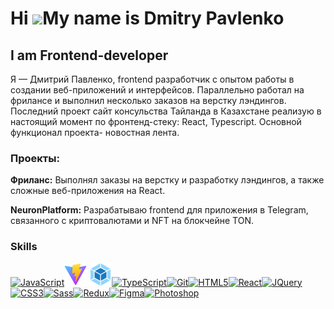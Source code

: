Hi ![](https://user-images.githubusercontent.com/18350557/176309783-0785949b-9127-417c-8b55-ab5a4333674e.gif)My name is Dmitry Pavlenko
=======================================================================================================================================

I am Frontend-developer
-----------------------

Я — Дмитрий Павленко, frontend разработчик с опытом работы в создании веб-приложений и интерфейсов. Параллельно работал на фрилансе и выполнил несколько заказов на верстку лэндингов. Последний проект сайт консульства Тайланда в Казахстане реализую в настоящий момент по фронтенд-стеку: React, Typescript. Основной функционал проекта- новостная лента.

### Проекты:

<p><strong>Фриланс:</strong> Выполнял заказы на верстку и разработку лэндингов, а также сложные веб-приложения на React.</p>
<p><strong>NeuronPlatform:</strong> Разрабатываю frontend для приложения в Telegram, связанного с криптовалютами и NFT на блокчейне TON.</p>


### Skills


<p align="left">
<a href="https://developer.mozilla.org/en-US/docs/Web/JavaScript" target="_blank" rel="noreferrer"><img src="https://raw.githubusercontent.com/danielcranney/readme-generator/main/public/icons/skills/javascript-colored.svg" width="36" height="36" alt="JavaScript" /></a><a href="https://vitejs.dev/" target="_blank" rel="noreferrer"><img src="https://raw.githubusercontent.com/devicons/devicon/master/icons/vitejs/vitejs-original.svg" width="36" height="36" alt="Vite" /></a>
  <a href="https://webpack.js.org/" target="_blank" rel="noreferrer"><img src="https://raw.githubusercontent.com/devicons/devicon/master/icons/webpack/webpack-original.svg" width="36" height="36" alt="Webpack" /></a><a href="https://www.typescriptlang.org/" target="_blank" rel="noreferrer"><img src="https://raw.githubusercontent.com/danielcranney/readme-generator/main/public/icons/skills/typescript-colored.svg" width="36" height="36" alt="TypeScript" /></a><a href="https://git-scm.com/" target="_blank" rel="noreferrer"><img src="https://raw.githubusercontent.com/danielcranney/readme-generator/main/public/icons/skills/git-colored.svg" width="36" height="36" alt="Git" /></a><a href="https://developer.mozilla.org/en-US/docs/Glossary/HTML5" target="_blank" rel="noreferrer"><img src="https://raw.githubusercontent.com/danielcranney/readme-generator/main/public/icons/skills/html5-colored.svg" width="36" height="36" alt="HTML5" /></a><a href="https://reactjs.org/" target="_blank" rel="noreferrer"><img src="https://raw.githubusercontent.com/danielcranney/readme-generator/main/public/icons/skills/react-colored.svg" width="36" height="36" alt="React" /></a><a href="https://jquery.com/" target="_blank" rel="noreferrer"><img src="https://raw.githubusercontent.com/danielcranney/readme-generator/main/public/icons/skills/jquery-colored.svg" width="36" height="36" alt="JQuery" /></a><a href="https://www.w3.org/TR/CSS/#css" target="_blank" rel="noreferrer"><img src="https://raw.githubusercontent.com/danielcranney/readme-generator/main/public/icons/skills/css3-colored.svg" width="36" height="36" alt="CSS3" /></a><a href="https://sass-lang.com/" target="_blank" rel="noreferrer"><img src="https://raw.githubusercontent.com/danielcranney/readme-generator/main/public/icons/skills/sass-colored.svg" width="36" height="36" alt="Sass" /></a><a href="https://redux.js.org/" target="_blank" rel="noreferrer"><img src="https://raw.githubusercontent.com/danielcranney/readme-generator/main/public/icons/skills/redux-colored.svg" width="36" height="36" alt="Redux" /></a><a href="https://www.figma.com/" target="_blank" rel="noreferrer"><img src="https://raw.githubusercontent.com/danielcranney/readme-generator/main/public/icons/skills/figma-colored.svg" width="36" height="36" alt="Figma" /></a><a href="https://www.adobe.com/uk/products/photoshop.html" target="_blank" rel="noreferrer"><img src="https://raw.githubusercontent.com/danielcranney/readme-generator/main/public/icons/skills/photoshop-colored.svg" width="36" height="36" alt="Photoshop" /></a>
</p>
<p align="left">

  
  

